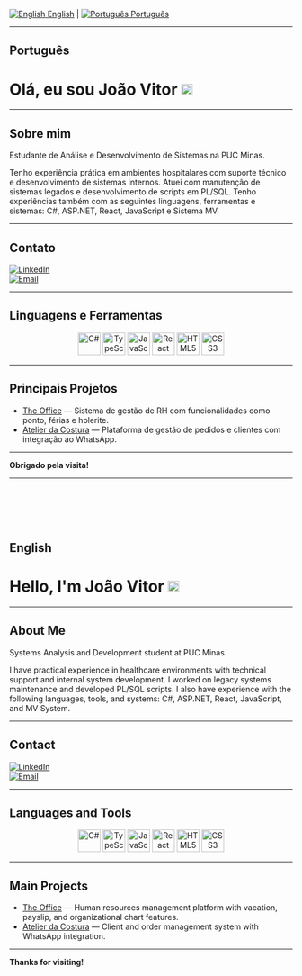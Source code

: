 
[<img src="https://cdn-icons-png.flaticon.com/16/555/555526.png" alt="English" /> English](#english) | 
[<img src="https://cdn-icons-png.flaticon.com/16/197/197386.png" alt="Português" /> Português](#português)

---

## Português

# Olá, eu sou João Vitor <img src="https://media.giphy.com/media/hvRJCLFzcasrR4ia7z/giphy.gif" width="20" alt="Aceno" />

---

## Sobre mim

Estudante de Análise e Desenvolvimento de Sistemas na PUC Minas. 

Tenho experiência prática em ambientes hospitalares com suporte técnico e desenvolvimento de sistemas internos. Atuei com manutenção de sistemas legados e desenvolvimento de scripts em PL/SQL. Tenho experiências também com as seguintes linguagens, ferramentas e sistemas: C#, ASP.NET, React, JavaScript e Sistema MV.

---

## Contato

[![LinkedIn](https://img.shields.io/badge/LinkedIn-0077B5?style=flat&logo=linkedin&logoColor=white)](https://www.linkedin.com/in/jo%C3%A3o-vitor-almeida-059486218/)  
[![Email](https://img.shields.io/badge/Email-D14836?style=flat&logo=gmail&logoColor=white)](mailto:joaoalmei.dev@gmail.com)

---

## Linguagens e Ferramentas 

<p align="center">
  <img alt="C#" src="https://cdn.jsdelivr.net/gh/devicons/devicon/icons/csharp/csharp-original.svg" width="40" height="40"/>
  <img alt="TypeScript" src="https://cdn.jsdelivr.net/gh/devicons/devicon/icons/typescript/typescript-original.svg" width="40" height="40"/>
  <img alt="JavaScript" src="https://cdn.jsdelivr.net/gh/devicons/devicon/icons/javascript/javascript-original.svg" width="40" height="40"/>
  <img alt="React" src="https://cdn.jsdelivr.net/gh/devicons/devicon/icons/react/react-original.svg" width="40" height="40"/>
  <img alt="HTML5" src="https://cdn.jsdelivr.net/gh/devicons/devicon/icons/html5/html5-original.svg" width="40" height="40"/>
  <img alt="CSS3" src="https://cdn.jsdelivr.net/gh/devicons/devicon/icons/css3/css3-original.svg" width="40" height="40"/>
</p>

---

## Principais Projetos

- [The Office](https://github.com/joaoalmei/pmv-ads-2024-2-e4-proj-infra-t5-the-office-1) — Sistema de gestão de RH com funcionalidades como ponto, férias e holerite.
- [Atelier da Costura](https://github.com/ICEI-PUC-Minas-PMV-ADS/pmv-ads-2025-1-e5-proj-empext-t5-atelier-da-costura) — Plataforma de gestão de pedidos e clientes com integração ao WhatsApp.

---

**Obrigado pela visita!**

---

<br><br><br><br>

## English

# Hello, I'm João Vitor <img src="https://media.giphy.com/media/hvRJCLFzcasrR4ia7z/giphy.gif" width="20" alt="Aceno" />

---

## About Me

Systems Analysis and Development student at PUC Minas. 

I have practical experience in healthcare environments with technical support and internal system development. I worked on legacy systems maintenance and developed PL/SQL scripts. I also have experience with the following languages, tools, and systems: C#, ASP.NET, React, JavaScript, and MV System.

---

## Contact

[![LinkedIn](https://img.shields.io/badge/LinkedIn-0077B5?style=flat&logo=linkedin&logoColor=white)](https://www.linkedin.com/in/jo%C3%A3o-vitor-almeida-059486218/)  
[![Email](https://img.shields.io/badge/Email-D14836?style=flat&logo=gmail&logoColor=white)](mailto:joaoalmei.dev@gmail.com)

---

## Languages and Tools

<p align="center">
  <img alt="C#" src="https://cdn.jsdelivr.net/gh/devicons/devicon/icons/csharp/csharp-original.svg" width="40" height="40"/>
  <img alt="TypeScript" src="https://cdn.jsdelivr.net/gh/devicons/devicon/icons/typescript/typescript-original.svg" width="40" height="40"/>
  <img alt="JavaScript" src="https://cdn.jsdelivr.net/gh/devicons/devicon/icons/javascript/javascript-original.svg" width="40" height="40"/>
  <img alt="React" src="https://cdn.jsdelivr.net/gh/devicons/devicon/icons/react/react-original.svg" width="40" height="40"/>
  <img alt="HTML5" src="https://cdn.jsdelivr.net/gh/devicons/devicon/icons/html5/html5-original.svg" width="40" height="40"/>
  <img alt="CSS3" src="https://cdn.jsdelivr.net/gh/devicons/devicon/icons/css3/css3-original.svg" width="40" height="40"/>
</p>

---

## Main Projects

- [The Office](https://github.com/joaoalmei/pmv-ads-2024-2-e4-proj-infra-t5-the-office-1) — Human resources management platform with vacation, payslip, and organizational chart features.
- [Atelier da Costura](https://github.com/ICEI-PUC-Minas-PMV-ADS/pmv-ads-2025-1-e5-proj-empext-t5-atelier-da-costura) — Client and order management system with WhatsApp integration.

---

**Thanks for visiting!**
